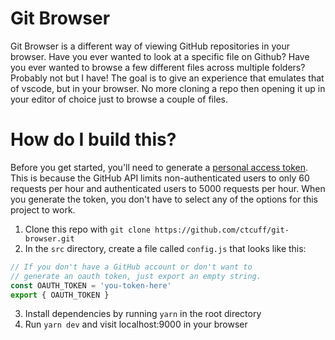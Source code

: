 # Git Browser
Git Browser is a different way of viewing GitHub repositories in your browser. Have you ever wanted to look at a specific file on Github? Have you ever wanted to browse a few different files across multiple folders? Probably not but I have! The goal is to give an experience that emulates that of vscode, but in your browser. No more cloning a repo then opening it up in your editor of choice just to browse a couple of files.

# How do I build this?
Before you get started, you'll need to generate a [personal access token](https://docs.github.com/en/free-pro-team@latest/github/authenticating-to-github/creating-a-personal-access-token#creating-a-token). This is because the GitHub API limits non-authenticated users to only 60 requests per hour and authenticated users to 5000 requests per hour. When you generate the token, you don't have to select any of the options for this project to work.
1. Clone this repo with `git clone https://github.com/ctcuff/git-browser.git`
2. In the `src` directory, create a file called `config.js` that looks like this:
```js
// If you don't have a GitHub account or don't want to
// generate an oauth token, just export an empty string.
const OAUTH_TOKEN = 'you-token-here'
export { OAUTH_TOKEN }
```
3. Install dependencies by running `yarn` in the root directory
4. Run `yarn dev` and visit localhost:9000 in your browser
